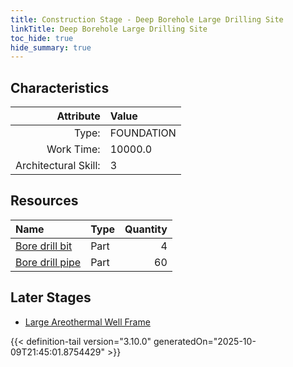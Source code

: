 ```yaml
---
title: Construction Stage - Deep Borehole Large Drilling Site
linkTitle: Deep Borehole Large Drilling Site
toc_hide: true
hide_summary: true
---
```

<!-- This is generated by the MarsSim HelpGenertor, do not edit. -->

## Characteristics

| Attribute      | Value |
|--------:|:------|
|Type:|FOUNDATION|
|Work Time:|10000.0|
|Architectural Skill:|3|

## Resources

| Name | Type | Quantity |
|:-----|:-----|-----:|
|[Bore drill bit](/docs/definitions/part/bore-drill-bit)|Part|4|
|[Bore drill pipe](/docs/definitions/part/bore-drill-pipe)|Part|60|

## Later Stages
- [Large Areothermal Well Frame](/docs/definitions/construction/large-areothermal-well-frame)



{{< definition-tail version="3.10.0" generatedOn="2025-10-09T21:45:01.8754429" >}}

